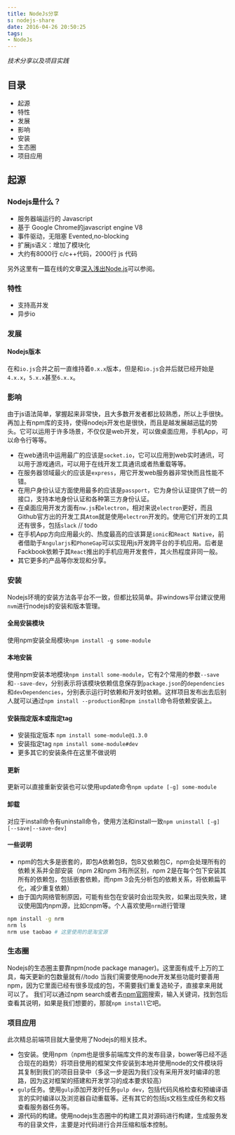 ```yaml
---
title: NodeJs分享
s: nodejs-share
date: 2016-04-26 20:50:25
tags:
- NodeJs
---
```


*技术分享以及项目实践*

## 目录
* 起源
* 特性
* 发展
* 影响
* 安装
* 生态圈
* 项目应用

## 起源
### Nodejs是什么？
* 服务器端运行的 Javascript
* 基于 Google Chrome的javascript engine V8
* 事件驱动，无阻塞 Evented,no-blocking
* 扩展js语义：增加了模块化
* 大约有8000行 c/c++代码，2000行 js 代码

另外这里有一篇在线的文章[深入浅出Node.js](http://book.51cto.com/art/201311/417099.htm)可以参阅。

### 特性
* 支持高并发
* 异步io

### 发展
#### Nodejs版本
在和`io.js`合并之前一直维持着`0.x.x`版本，但是和`io.js`合并后就已经开始是`4.x.x`，`5.x.x`甚至`6.x.x`。

### 影响
由于js语法简单，掌握起来非常快，且大多数开发者都比较熟悉，所以上手很快。再加上有npm库的支持，使得nodejs开发也是很快，而且是越发展越迅猛的势头。它可以运用于许多场景，不仅仅是web开发，可以做桌面应用，手机App，可以命令行等等。

* 在web通讯中运用最广的应该是`socket.io`，它可以应用到web实时通讯，可以用于游戏通讯，可以用于在线开发工具通讯或者热重载等等。
* 在服务器领域最火的应该是`express`，用它开发web服务器非常快而且性能不错。
* 在用户身份认证方面使用最多的应该是`passport`，它为身份认证提供了统一的接口，支持本地身份认证和各种第三方身份认证。
* 在桌面应用开发方面有`nw.js`和`electron`，相对来说`electron`更好，而且Github官方出的开发工具`Atom`就是使用`electron`开发的。使用它们开发的工具还有很多，包括`slack` // todo
* 在手机App方向应用最火的、热度最高的应该算是`ionic`和`React Native`，前者借助于`Angularjs`和`PhoneGap`可以实现用js开发跨平台的手机应用。后者是Fackbook依赖于其`React`推出的手机应用开发套件，其火热程度非同一般。
* 其它更多的产品等你发现和分享。

### 安装
Nodejs环境的安装方法各平台不一致，但都比较简单。非windows平台建议使用`nvm`进行nodejs的安装和版本管理。
#### 全局安装模块
使用npm安装全局模块`npm install -g some-module`
#### 本地安装
使用npm安装本地模块`npm install some-module`，它有2个常用的参数`--save`和`--save-dev`，分别表示将该模块依赖信息保存到`package.json`的`dependencies`和`devDependencies`，分别表示运行时依赖和开发时依赖。这样项目发布出去后别人就可以通过`npm install --production`和`npm install`命令将依赖安装上。
#### 安装指定版本或指定tag
* 安装指定版本 `npm install some-module@1.3.0`
* 安装指定tag `npm install some-module#dev`
* 更多其它的安装条件在这里不做说明

#### 更新
更新可以直接重新安装也可以使用update命令`npm update [-g] some-module`

#### 卸载
对应于install命令有uninstall命令，使用方法和install一致`npm uninstall [-g] [--save|--save-dev]`

#### 一些说明
* npm的包大多是嵌套的，即包A依赖包B，包B又依赖包C，npm会处理所有的依赖关系并全部安装（npm 2和npm 3有所区别，npm 2是在每个包下安装其所有的依赖包，包括嵌套依赖，而npm 3会先分析包的依赖关系，将依赖扁平化，减少重复依赖）
* 由于国内网络管制原因，可能有些包在安装时会出现失败，如果出现失败，建议使用国内npm源，比如cnpm等。个人喜欢使用`nrm`进行管理

```bash
npm install -g nrm
nrm ls
nrm use taobao # 这里使用的是淘宝源
```

### 生态圈
Nodejs的生态圈主要靠npm(node package manager)。这里面有成千上万的工具，每天更新的包数量就有//todo
当我们需要使用node开发某些功能时要善用npm，因为它里面已经有很多现成的包，不需要我们重复造轮子，直接拿来用就可以了。
我们可以通过npm search或者去[npm官网](https://npmjs.org)搜索，输入关键词，找到包后查看其说明，如果是我们想要的，那就`npm install`它吧。

### 项目应用
此次精总前端项目就大量使用了Nodejs的相关技术。

* 包安装。使用npm（npm也是很多前端库文件的发布目录，bower等已经不适合现在的趋势）将项目使用的框架文件安装到本地并使用node的文件模块将其复制到我们的项目目录中（多这一步是因为我们没有采用开发时编译的思路，因为这对框架的搭建和开发学习的成本要求较高）
* `gulp`任务。使用`gulp`添加开发时任务`gulp dev`，包括代码风格检查和预编译语言的实时编译以及浏览器自动重载等。还有其它的包括js文档生成任务和文档查看服务器任务等。
* 源代码的构建。使用nodejs生态圈中的构建工具对源码进行构建，生成服务发布的目录文件，主要是对代码进行合并压缩和版本控制。
